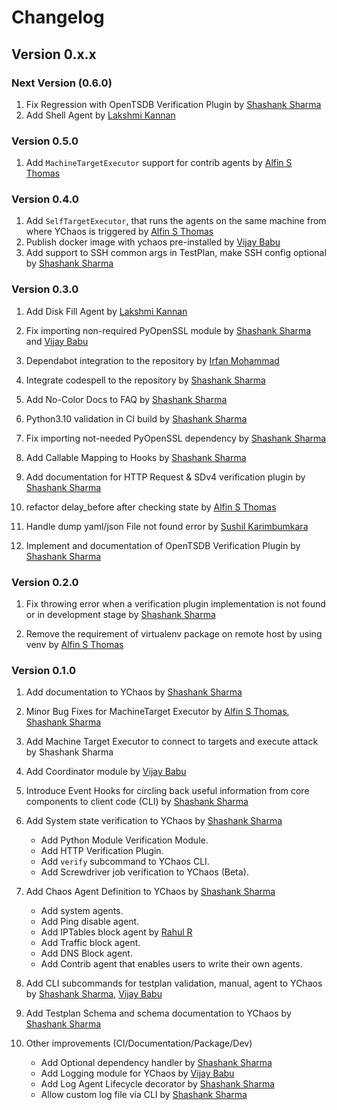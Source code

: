 # Changelog

## Version 0.x.x

### Next Version (0.6.0)

1. Fix Regression with OpenTSDB Verification Plugin by [Shashank Sharma](https://github.com/shashankrnr32)
2. Add Shell Agent by [Lakshmi Kannan](https://github.com/lakshmi-k05)

### Version 0.5.0
1. Add `MachineTargetExecutor` support for contrib agents by [Alfin S Thomas](https://github.com/AlfinST)

### Version 0.4.0

1. Add `SelfTargetExecutor`, that runs the agents on the same machine from where 
YChaos is triggered by [Alfin S Thomas](https://github.com/AlfinST)
2. Publish docker image with ychaos pre-installed by [Vijay Babu](https://github.com/vijaybabu4589) 
3. Add support to SSH common args in TestPlan, make SSH config optional by [Shashank Sharma](https://github.com/shashankrnr32)

### Version 0.3.0

1. Add Disk Fill Agent by [Lakshmi Kannan](https://github.com/lakshmi-k05)

1. Fix importing non-required PyOpenSSL module by [Shashank Sharma](https://github.com/shashankrnr32)
and [Vijay Babu](https://github.com/vijaybabu4589)

1. Dependabot integration to the repository by [Irfan Mohammad ](https://github.com/nafri-irfan96)

1. Integrate codespell to the repository by [Shashank Sharma](https://github.com/shashankrnr32)

1. Add No-Color Docs to FAQ by [Shashank Sharma](https://github.com/shashankrnr32)

1. Python3.10 validation in CI build by [Shashank Sharma](https://github.com/shashankrnr32)

1. Fix importing not-needed PyOpenSSL dependency by [Shashank Sharma](https://github.com/shashankrnr32)

1. Add Callable Mapping to Hooks by [Shashank Sharma](https://github.com/shashankrnr32)

1. Add documentation for HTTP Request & SDv4 verification plugin by [Shashank Sharma](https://github.com/shashankrnr32)

1. refactor delay_before after checking state by [Alfin S Thomas](https://github.com/AlfinST)

1. Handle dump yaml/json File not found error by [Sushil Karimbumkara](https://github.com/sushilkar)

1. Implement and documentation of OpenTSDB Verification Plugin by [Shashank Sharma](https://github.com/shashankrnr32)

### Version 0.2.0

1. Fix throwing error when a verification plugin implementation is not found or in development stage
by [Shashank Sharma](https://github.com/shashankrnr32)

1. Remove the requirement of virtualenv package on remote host by using venv by [Alfin S Thomas](https://github.com/AlfinST)

### Version 0.1.0

1. Add documentation to YChaos by [Shashank Sharma](https://github.com/shashankrnr32)
   
1. Minor Bug Fixes for MachineTarget Executor by [Alfin S Thomas](https://github.com/AlfinST), [Shashank Sharma](https://github.com/shashankrnr32)

1. Add Machine Target Executor to connect to targets and execute attack by Shashank Sharma

1. Add Coordinator module by [Vijay Babu](https://github.com/vijaybabu4589)

1. Introduce Event Hooks for circling back useful information from core components to client 
code (CLI) by [Shashank Sharma](https://github.com/shashankrnr32)

1. Add System state verification to YChaos by [Shashank Sharma](https://github.com/shashankrnr32)

    - Add Python Module Verification Module.
    - Add HTTP Verification Plugin.
    - Add `verify` subcommand to YChaos CLI.
    - Add Screwdriver job verification to YChaos (Beta).

1. Add Chaos Agent Definition to YChaos by [Shashank Sharma](https://github.com/shashankrnr32)

    - Add system agents.
    - Add Ping disable agent.
    - Add IPTables block agent by [Rahul R](https://github.com/r-r-2)
    - Add Traffic block agent.
    - Add DNS Block agent.
    - Add Contrib agent that enables users to write their own agents.

1.  Add CLI subcommands for testplan validation, manual, agent to YChaos by 
    [Shashank Sharma](https://github.com/shashankrnr32), [Vijay Babu](https://github.com/vijaybabu4589)

1. Add Testplan Schema and schema documentation to YChaos by [Shashank Sharma](https://github.com/shashankrnr32)

1. Other improvements (CI/Documentation/Package/Dev)
   
   - Add Optional dependency handler by [Shashank Sharma](https://github.com/shashankrnr32)
   - Add Logging module for YChaos by [Vijay Babu](https://github.com/vijaybabu4589)
   - Add Log Agent Lifecycle decorator by [Shashank Sharma](https://github.com/shashankrnr32)
   - Allow custom log file via CLI by [Shashank Sharma](https://github.com/shashankrnr32)

